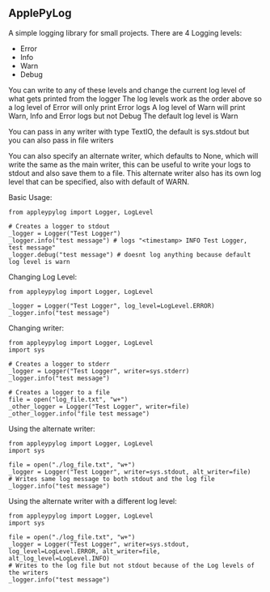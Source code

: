 ## ApplePyLog

A simple logging library for small projects.
There are 4 Logging levels:
* Error
* Info
* Warn
* Debug

You can write to any of these levels and change the current log level of what gets printed from the logger
The log levels work as the order above so a log level of Error will only print Error logs
A log level of Warn will print Warn, Info and Error logs but not Debug
The default log level is Warn

You can pass in any writer with type TextIO, the default is sys.stdout but you can also pass in file writers

You can also specify an alternate writer, which defaults to None, which will write the same as the main writer, this can be useful to write your logs to stdout and also save them to a file. 
This alternate writer also has its own log level that can be specified, also with default of WARN.

Basic Usage:
```python3
from appleypylog import Logger, LogLevel

# Creates a logger to stdout
_logger = Logger("Test Logger")
_logger.info("test message") # logs "<timestamp> INFO Test Logger, test message"
_logger.debug("test message") # doesnt log anything because default log level is warn
```

Changing Log Level:
```python3
from appleypylog import Logger, LogLevel

_logger = Logger("Test Logger", log_level=LogLevel.ERROR)
_logger.info("test message")
```

Changing writer:
```python3
from appleypylog import Logger, LogLevel
import sys

# Creates a logger to stderr
_logger = Logger("Test Logger", writer=sys.stderr)
_logger.info("test message")

# Creates a logger to a file
file = open("log_file.txt", "w+")
_other_logger = Logger("Test Logger", writer=file)
_other_logger.info("file test message")
```

Using the alternate writer:
```python3
from appleypylog import Logger, LogLevel
import sys

file = open("./log_file.txt", "w+")
_logger = Logger("Test Logger", writer=sys.stdout, alt_writer=file)
# Writes same log message to both stdout and the log file
_logger.info("test message")
```

Using the alternate writer with a different log level:
```python3
from appleypylog import Logger, LogLevel
import sys

file = open("./log_file.txt", "w+")
_logger = Logger("Test Logger", writer=sys.stdout, log_level=LogLevel.ERROR, alt_writer=file, alt_log_level=LogLevel.INFO)
# Writes to the log file but not stdout because of the Log levels of the writers
_logger.info("test message")
```